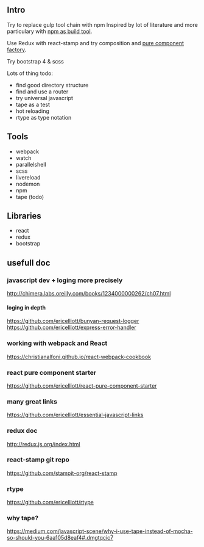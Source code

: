 ## Intro
Try to replace gulp tool chain with npm
Inspired by lot of literature and more particulary with
[npm as build tool](http://blog.keithcirkel.co.uk/how-to-use-npm-as-a-build-tool).

Use Redux with react-stamp and try composition and [pure component factory](https://github.com/ericelliott/react-pure-component-starter).

Try bootstrap 4 & scss


Lots of thing todo:

* find good directory structure
* find and use a router
* try universal javascript
* tape as a test
* hot reloading
* rtype as type notation

## Tools

* webpack
* watch
* parallelshell
* scss
* livereload
* nodemon
* npm
* tape (todo)

## Libraries

* react
* redux
* bootstrap



## usefull doc

### javascript dev + loging more precisely
http://chimera.labs.oreilly.com/books/1234000000262/ch07.html

#### loging in depth
https://github.com/ericelliott/bunyan-request-logger
https://github.com/ericelliott/express-error-handler

### working with webpack and React
https://christianalfoni.github.io/react-webpack-cookbook


### react pure component starter
https://github.com/ericelliott/react-pure-component-starter

### many great links
https://github.com/ericelliott/essential-javascript-links

### redux doc
http://redux.js.org/index.html

### react-stamp git repo
https://github.com/stampit-org/react-stamp

### rtype
https://github.com/ericelliott/rtype


### why tape?
https://medium.com/javascript-scene/why-i-use-tape-instead-of-mocha-so-should-you-6aa105d8eaf4#.dmgtqcic7
